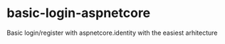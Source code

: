 # basic-login-aspnetcore
Basic login/register with aspnetcore.identity with the easiest arhitecture

